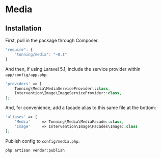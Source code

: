 # Media

## Installation

First, pull in the package through Composer.

```js
"require": {
    "tonning/media": "~0.1"
}
```

And then, if using Laravel 5.1, include the service provider within `app/config/app.php`.

```php
'providers' => [
    Tonning\Media\MediaServiceProvider::class,
    Intervention\Image\ImageServiceProvider::class,
];
```

And, for convenience, add a facade alias to this same file at the bottom:

```php
'aliases' => [
    'Media'     => Tonning\Media\MediaFacade::class,
    'Image'     => Intervention\Image\Facades\Image::class
];
```

Publish config to `config/media.php`.
```php
php artisan vendor:publish
```